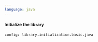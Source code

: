 ```yaml
---
language: java
---
```


#### Initialize the library

```code
config: library.initialization.basic.java
```
